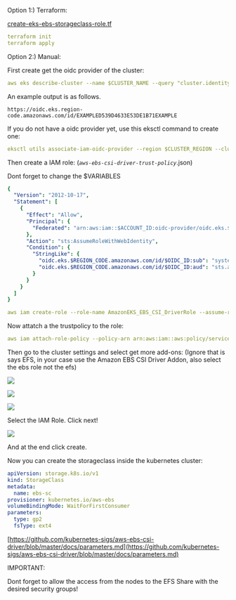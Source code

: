 Option 1:) Terraform:

[create-eks-ebs-storageclass-role.tf](https://slabstatic.com/prod/uploads/ptzfq7y2/posts/attachments/J2Sqj1SDiCCw3-OGZEFycHnm.tf)

```yaml
terraform init
terraform apply
```



Option 2:) Manual:

First create get the oidc provider of the cluster:

```yaml
aws eks describe-cluster --name $CLUSTER_NAME --query "cluster.identity.oidc.issuer" --output text
```

An example output is as follows.

```
https://oidc.eks.region-code.amazonaws.com/id/EXAMPLED539D4633E53DE1B71EXAMPLE
```



If you do not have a oidc provider yet, use this eksctl command to create one:

```yaml
eksctl utils associate-iam-oidc-provider --region $CLUSTER_REGION --cluster $CLUSTER_NAME --approve
```

Then create a IAM role: (_`aws-ebs-csi-driver-trust-policy`_.json)

Dont forget to change the $VARIABLES

```yaml
{
  "Version": "2012-10-17",
  "Statement": [
    {
      "Effect": "Allow",
      "Principal": {
        "Federated": "arn:aws:iam::$ACCOUNT_ID:oidc-provider/oidc.eks.$REGION_CODE.amazonaws.com/id/$OIDC_ID"
      },
      "Action": "sts:AssumeRoleWithWebIdentity",
      "Condition": {
        "StringLike": {
          "oidc.eks.$REGION_CODE.amazonaws.com/id/$OIDC_ID:sub": "system:serviceaccount:kube-system:ebs-csi-controller-sa",
          "oidc.eks.$REGION_CODE.amazonaws.com/id/$OIDC_ID:aud": "sts.amazonaws.com"
        }
      }
    }
  ]
}
```

```yaml
aws iam create-role --role-name AmazonEKS_EBS_CSI_DriverRole --assume-role-policy-document file://"aws-ebs-csi-driver-trust-policy.json"
```

Now attatch a the trustpolicy to the role:

```yaml
aws iam attach-role-policy --policy-arn arn:aws:iam::aws:policy/service-role/AmazonEBSCSIDriverPolicy --role-name AmazonEKS_EBS_CSI_DriverRole
```

Then go to the cluster settings and select get more add-ons: (Ignore that is says EFS, in your case use the Amazon EBS CSI Driver Addon, also select the ebs role not the efs)

![](https://slabstatic.com/prod/uploads/ptzfq7y2/posts/images/hiUfPs_IgH03b2EYbE0ALemH.png)

![](https://slabstatic.com/prod/uploads/ptzfq7y2/posts/images/rTD5QnH3IBN5giVIm8mSIwG_.png)

![](https://slabstatic.com/prod/uploads/ptzfq7y2/posts/images/8R-cj1cUxWmXO32AtlRiTTfB.png)

Select the IAM Role. Click next!

![](https://slabstatic.com/prod/uploads/ptzfq7y2/posts/images/ebrxcTsnTBoGMszV0ZePfKdJ.png)

And at the end click create.

Now you can create the storageclass inside the kubernetes cluster:

```yaml
apiVersion: storage.k8s.io/v1
kind: StorageClass
metadata:
  name: ebs-sc
provisioner: kubernetes.io/aws-ebs
volumeBindingMode: WaitForFirstConsumer
parameters:
  type: gp2
  fsType: ext4
```



[https://github.com/kubernetes-sigs/aws-ebs-csi-driver/blob/master/docs/parameters.md](https://github.com/kubernetes-sigs/aws-ebs-csi-driver/blob/master/docs/parameters.md)



IMPORTANT:

Dont forget to allow the access from the nodes to the EFS Share with the desired security groups!
